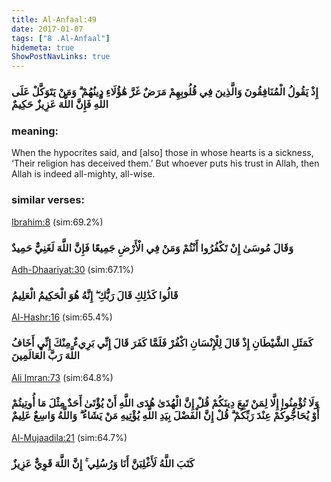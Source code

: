 ```yaml
---
title: Al-Anfaal:49
date: 2017-01-07
tags: ["8 .Al-Anfaal"]
hidemeta: true 
ShowPostNavLinks: true 
---
```

### إِذْ يَقُولُ الْمُنَافِقُونَ وَالَّذِينَ فِي قُلُوبِهِمْ مَرَضٌ غَرَّ هَٰؤُلَاءِ دِينُهُمْ ۗ وَمَنْ يَتَوَكَّلْ عَلَى اللَّهِ فَإِنَّ اللَّهَ عَزِيزٌ حَكِيمٌ
### meaning: 
When the hypocrites said, and [also] those in whose hearts is a sickness, ‘Their religion has deceived them.’ But whoever puts his trust in Allah, then Allah is indeed all-mighty, all-wise.
### similar verses: 

[Ibrahim:8](/14/8) (sim:69.2%)

### وَقَالَ مُوسَىٰ إِنْ تَكْفُرُوا أَنْتُمْ وَمَنْ فِي الْأَرْضِ جَمِيعًا فَإِنَّ اللَّهَ لَغَنِيٌّ حَمِيدٌ

[Adh-Dhaariyat:30](/51/30) (sim:67.1%)

### قَالُوا كَذَٰلِكِ قَالَ رَبُّكِ ۖ إِنَّهُ هُوَ الْحَكِيمُ الْعَلِيمُ

[Al-Hashr:16](/59/16) (sim:65.4%)

### كَمَثَلِ الشَّيْطَانِ إِذْ قَالَ لِلْإِنْسَانِ اكْفُرْ فَلَمَّا كَفَرَ قَالَ إِنِّي بَرِيءٌ مِنْكَ إِنِّي أَخَافُ اللَّهَ رَبَّ الْعَالَمِينَ

[Ali Imran:73](/3/73) (sim:64.8%)

### وَلَا تُؤْمِنُوا إِلَّا لِمَنْ تَبِعَ دِينَكُمْ قُلْ إِنَّ الْهُدَىٰ هُدَى اللَّهِ أَنْ يُؤْتَىٰ أَحَدٌ مِثْلَ مَا أُوتِيتُمْ أَوْ يُحَاجُّوكُمْ عِنْدَ رَبِّكُمْ ۗ قُلْ إِنَّ الْفَضْلَ بِيَدِ اللَّهِ يُؤْتِيهِ مَنْ يَشَاءُ ۗ وَاللَّهُ وَاسِعٌ عَلِيمٌ

[Al-Mujaadila:21](/58/21) (sim:64.7%)

### كَتَبَ اللَّهُ لَأَغْلِبَنَّ أَنَا وَرُسُلِي ۚ إِنَّ اللَّهَ قَوِيٌّ عَزِيزٌ
